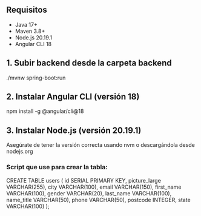 ## Requisitos
- Java 17+
- Maven 3.8+
- Node.js 20.19.1
- Angular CLI 18

## 1. Subir backend desde la carpeta backend
./mvnw spring-boot:run

## 2. Instalar Angular CLI (versión 18)
npm install -g @angular/cli@18

## 3. Instalar Node.js (versión 20.19.1)
Asegúrate de tener la versión correcta usando nvm o descargándola desde nodejs.org

### Script que use para crear la tabla:
CREATE TABLE users (
    id SERIAL PRIMARY KEY,
    picture_large VARCHAR(255),
    city VARCHAR(100),
    email VARCHAR(150),
    first_name VARCHAR(100),
    gender VARCHAR(20),
    last_name VARCHAR(100),
    name_title VARCHAR(50),
    phone VARCHAR(50),
    postcode INTEGER,
    state VARCHAR(100)
);
